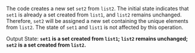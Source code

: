 The code creates a new set `set2` from `list2`. The initial state indicates that `set1` is already a set created from `list1`, and `list2` remains unchanged. Therefore, `set2` will be assigned a new set containing the unique elements from `list2`. The state of `set1` and `list1` is not affected by this operation. 

Output State: **`set1` is a set created from `list1`; `list2` remains unchanged; `set2` is a set created from `list2`.**
